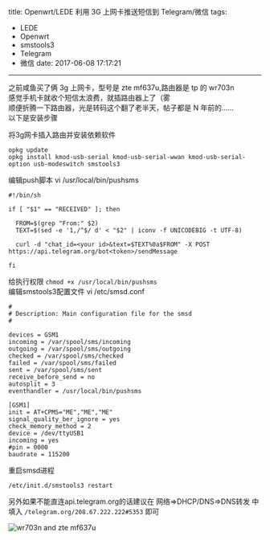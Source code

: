 title: Openwrt/LEDE 利用 3G 上网卡推送短信到 Telegram/微信
tags:
  - LEDE
  - Openwrt
  - smstools3
  - Telegram
  - 微信
date: 2017-06-08 17:17:21
---

之前咸鱼买了俩 3g 上网卡，型号是 zte mf637u,路由器是 tp 的 wr703n  
感觉手机卡就收个短信太浪费，就插路由器上了（雾  
顺便折腾一下路由器，光是转码这个翻了老半天，帖子都是 N 年前的……  
以下是安装步骤  

将3g网卡插入路由并安装依赖软件
```shell
opkg update
opkg install kmod-usb-serial kmod-usb-serial-wwan kmod-usb-serial-option usb-modeswitch smstools3
```
编辑push脚本
vi /usr/local/bin/pushsms

```shell
#!/bin/sh

if [ "$1" == "RECEIVED" ]; then

  FROM=$(grep "From:" $2)
  TEXT=$(sed -e '1,/^$/ d' < "$2" | iconv -f UNICODEBIG -t UTF-8)

  curl -d "chat_id=<your id>&text=$TEXT%0a$FROM" -X POST https://api.telegram.org/bot<token>/sendMessage

fi
```
给执行权限 `chmod +x /usr/local/bin/pushsms`  
编辑smstools3配置文件
vi /etc/smsd.conf

```shell
#
# Description: Main configuration file for the smsd
#

devices = GSM1
incoming = /var/spool/sms/incoming
outgoing = /var/spool/sms/outgoing
checked = /var/spool/sms/checked
failed = /var/spool/sms/failed
sent = /var/spool/sms/sent
receive_before_send = no
autosplit = 3
eventhandler = /usr/local/bin/pushsms

[GSM1]
init = AT+CPMS="ME","ME","ME"
signal_quality_ber_ignore = yes
check_memory_method = 2
device = /dev/ttyUSB1
incoming = yes
#pin = 0000
baudrate = 115200
```
重启smsd进程  
```shell
/etc/init.d/smstools3 restart
```

另外如果不能直连api.telegram.org的话建议在 网络=>DHCP/DNS=>DNS转发 中填入 `/telegram.org/208.67.222.222#5353` 即可

![wr703n and zte mf637u](https://ww4.sinaimg.cn/large/a15b4afegy1fgdx5yvhbzj21hc14043f.jpg)
